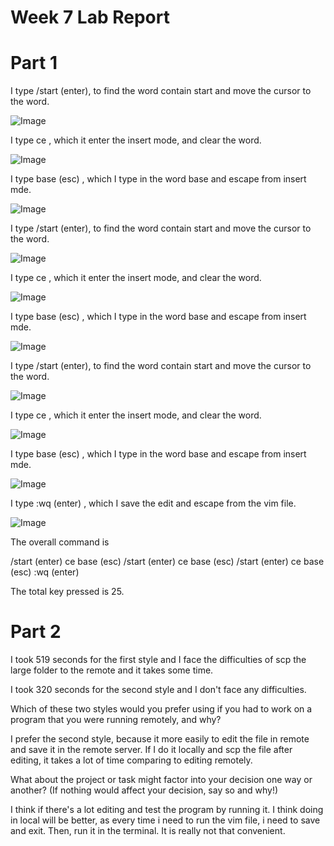 # Week 7 Lab Report 

# Part 1 
I type /start (enter), to find the word contain start and move the cursor to the word.

![Image](https://matttam2002.github.io/cse15l-lab-reports/week7_labreport1.png)

I type ce , which it enter the insert mode, and clear the word. 

![Image](https://matttam2002.github.io/cse15l-lab-reports/week7_labreport3.png)

I type base (esc) , which I type in the word base and escape from insert mde. 

![Image](https://matttam2002.github.io/cse15l-lab-reports/week7_labreport4.png)


I type /start (enter), to find the word contain start and move the cursor to the word.

![Image](https://matttam2002.github.io/cse15l-lab-reports/week7_labreport5.png)

I type ce , which it enter the insert mode, and clear the word. 

![Image](https://matttam2002.github.io/cse15l-lab-reports/week7_labreport6.png)

I type base (esc) , which I type in the word base and escape from insert mde. 

![Image](https://matttam2002.github.io/cse15l-lab-reports/week7_labreport7.png)

I type /start (enter), to find the word contain start and move the cursor to the word.

![Image](https://matttam2002.github.io/cse15l-lab-reports/week7_labreport8.png)

I type ce , which it enter the insert mode, and clear the word.

![Image](https://matttam2002.github.io/cse15l-lab-reports/week7_labreport9.png)

I type base (esc) , which I type in the word base and escape from insert mde.

![Image](https://matttam2002.github.io/cse15l-lab-reports/week7_labreport10.png)

I type :wq (enter) , which I save the edit and escape from the vim file. 

![Image](https://matttam2002.github.io/cse15l-lab-reports/week7_labreport11.png)

The overall command is 

/start (enter) ce base (esc) /start (enter) ce base (esc) /start (enter) ce base (esc) 
:wq (enter)

The total key pressed is 25. 


# Part 2 
I took 519 seconds for the first style and I face the difficulties of scp the large folder to the remote and it takes some time. 

I took 320 seconds for the second style and I don't face any difficulties.

Which of these two styles would you prefer using if you had to work on a program that you were running remotely, and why?

I prefer the second style, because it more easily to edit the file in remote and save it in the remote server. If I do it locally and scp the file after editing, it takes a lot of time comparing to editing remotely. 

What about the project or task might factor into your decision one way or another? (If nothing would affect your decision, say so and why!)

I think if there's a lot editing and test the program by running it. I think doing in local will be better, as every time i need to run the vim file, i need to save and exit. Then, run it in the terminal. It is really not that convenient.




